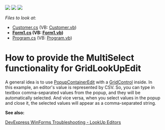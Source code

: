 <!-- default badges list -->
![](https://img.shields.io/endpoint?url=https://codecentral.devexpress.com/api/v1/VersionRange/128631055/13.2.5%2B)
[![](https://img.shields.io/badge/Open_in_DevExpress_Support_Center-FF7200?style=flat-square&logo=DevExpress&logoColor=white)](https://supportcenter.devexpress.com/ticket/details/T191038)
[![](https://img.shields.io/badge/📖_How_to_use_DevExpress_Examples-e9f6fc?style=flat-square)](https://docs.devexpress.com/GeneralInformation/403183)
<!-- default badges end -->
<!-- default file list -->
*Files to look at*:

* [Customer.cs](./CS/Customer.cs) (VB: [Customer.vb](./VB/Customer.vb))
* **[Form1.cs](./CS/Form1.cs) (VB: [Form1.vb](./VB/Form1.vb))**
* [Program.cs](./CS/Program.cs) (VB: [Program.vb](./VB/Program.vb))
<!-- default file list end -->
# How to provide the MultiSelect functionality for GridLookUpEdit


A general idea is to use <a href="https://documentation.devexpress.com/#WindowsForms/clsDevExpressXtraEditorsPopupContainerEdittopic">PopupContainerEdit</a> with a <a href="https://documentation.devexpress.com/#WindowsForms/clsDevExpressXtraGridGridControltopic">GridControl</a> inside. In this example, an editor's value is represented by CSV. So, you can type in textbox comma-separated values from the popup, and they will be automatically selected. And vice versa, when you select values in the popup and close it, the selected values will appear as a comma-separated string.<br />


<b>See also:</b>

[DevExpress WinForms Troubleshooting - LookUp Editors](https://go.devexpress.com/CheatSheets_WinForms_Examples_T929986.aspx)

<br/>


